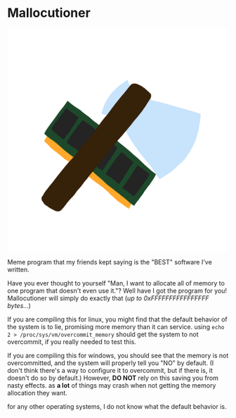 # Mallocutioner

![Mallocutioner Logo](Mallocutioner.png)

Meme program that my friends kept saying is the "BEST" software I've written.

Have you ever thought to yourself "Man, I want to allocate all of memory to one program that doesn't even use it."?
Well have I got the program for you! Mallocutioner will simply do exactly that (*up to 0xFFFFFFFFFFFFFFFF bytes...*)

If you are compiling this for linux, you might find that the default behavior of the system is to lie, promising more memory than it can service.
using `echo 2 > /proc/sys/vm/overcommit_memory` should get the system to not overcommit, if you really needed to test this.

If you are compiling this for windows, you should see that the memory is not overcommitted, and the system will properly tell you "NO" by default.
(I don't think there's a way to configure it to overcommit, but if there is, it doesn't do so by default.)
However, **DO NOT** rely on this saving you from nasty effects. as **a lot** of things may crash when not getting the memory allocation they want.

for any other operating systems, I do not know what the default behavior is.
